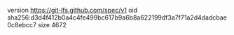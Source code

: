 version https://git-lfs.github.com/spec/v1
oid sha256:d3d4f412b0a4c4fe499bc617b9a6b8a622199df3a7f71a2d4dadcbae0c8ebcc7
size 4672
